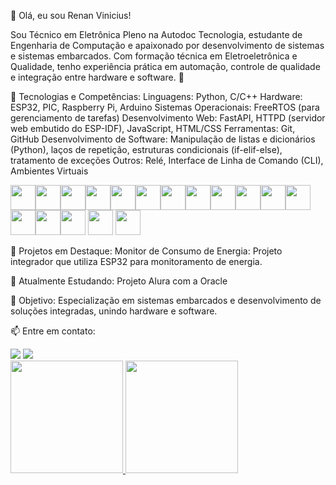 👋 Olá, eu sou Renan Vinicius!

Sou Técnico em Eletrônica Pleno na Autodoc Tecnologia, estudante de Engenharia de Computação e apaixonado por desenvolvimento de sistemas e sistemas embarcados. Com formação técnica em Eletroeletrônica e Qualidade, tenho experiência prática em automação, controle de qualidade e integração entre hardware e software. 🚀

💼 Tecnologias e Competências:
Linguagens: Python, C/C++
Hardware: ESP32, PIC, Raspberry Pi, Arduino
Sistemas Operacionais: FreeRTOS (para gerenciamento de tarefas)
Desenvolvimento Web: FastAPI, HTTPD (servidor web embutido do ESP-IDF), JavaScript, HTML/CSS
Ferramentas: Git, GitHub
Desenvolvimento de Software: Manipulação de listas e dicionários (Python), laços de repetição, estruturas condicionais (if-elif-else), tratamento de exceções
Outros: Relé, Interface de Linha de Comando (CLI), Ambientes Virtuais

<img src="https://cdn.jsdelivr.net/gh/devicons/devicon@latest/icons/c/c-original.svg" width="40" height="40"  /><img src="https://cdn.jsdelivr.net/gh/devicons/devicon@latest/icons/python/python-original.svg" width="40" height="40"  /><img src="https://cdn.jsdelivr.net/gh/devicons/devicon@latest/icons/raspberrypi/raspberrypi-original.svg"  width="40" height="40"  /><img src="https://cdn.jsdelivr.net/gh/devicons/devicon@latest/icons/oracle/oracle-original.svg" width="40" height="40"  /><img src="https://cdn.jsdelivr.net/gh/devicons/devicon@latest/icons/git/git-original.svg" width="40" height="40"  /><img src="https://cdn.jsdelivr.net/gh/devicons/devicon@latest/icons/html5/html5-original-wordmark.svg" width="40" height="40"  /><img src="https://cdn.jsdelivr.net/gh/devicons/devicon@latest/icons/css3/css3-original-wordmark.svg" width="40" height="40"  /><img src="https://cdn.jsdelivr.net/gh/devicons/devicon@latest/icons/javascript/javascript-original.svg" width="40" height="40"  /><img src="https://cdn.jsdelivr.net/gh/devicons/devicon@latest/icons/json/json-original.svg" width="40" height="40"  /><img src="https://cdn.jsdelivr.net/gh/devicons/devicon@latest/icons/amazonwebservices/amazonwebservices-original-wordmark.svg" width="40" height="40"  /><img src="https://cdn.jsdelivr.net/gh/devicons/devicon@latest/icons/xamarin/xamarin-original.svg" width="40" height="40" /><img src="https://cdn.jsdelivr.net/gh/devicons/devicon@latest/icons/fastapi/fastapi-original-wordmark.svg"  width="40" height="40"/><img src="https://cdn.jsdelivr.net/gh/devicons/devicon@latest/icons/vscode/vscode-original.svg" width="40" height="40" /><img src="https://cdn.jsdelivr.net/gh/devicons/devicon@latest/icons/github/github-original.svg" width="40" height="40" /><img src="https://cdn.jsdelivr.net/gh/devicons/devicon@latest/icons/cplusplus/cplusplus-original.svg" width="40" height="40" /> <img src="https://cdn.jsdelivr.net/gh/devicons/devicon@latest/icons/arduino/arduino-original.svg" width="40" height="40" />  <img src="https://cdn.jsdelivr.net/gh/devicons/devicon@latest/icons/linux/linux-original.svg" width="40" height="40" />


📂 Projetos em Destaque:
Monitor de Consumo de Energia:
Projeto integrador que utiliza ESP32 para monitoramento de energia.


🌱 Atualmente Estudando:
Projeto Alura com a Oracle

🎯 Objetivo:
Especialização em sistemas embarcados e desenvolvimento de soluções integradas, unindo hardware e software.

📫 Entre em contato:
<div>
<a href = "mailto:renanvh98@gmail.com"><img loading="lazy" src="https://img.shields.io/badge/Gmail-D14836?style=for-the-badge&logo=gmail&logoColor=white" target="_blank"></a>
<a href="https://www.linkedin.com/in/renan-vinicius-h-77b42aa6" target="_blank"><img loading="lazy" src="https://img.shields.io/badge/-LinkedIn-%230077B5?style=for-the-badge&logo=linkedin&logoColor=white" target="_blank"></a>   
</div>

<div>
<a href="https://github.com/Renanvh98">
<img loading="lazy" height="180em" src="https://github-readme-stats.vercel.app/api/top-langs/?username=seu-usuário-aqui&layout=compact&langs_count=7&theme=dracula"/>
<img loading="lazy" height="180em" src="https://github-readme-stats.vercel.app/api?username=seu-usuário-aqui&show_icons=true&theme=dracula&include_all_commits=true&count_private=true"/>
</div>
